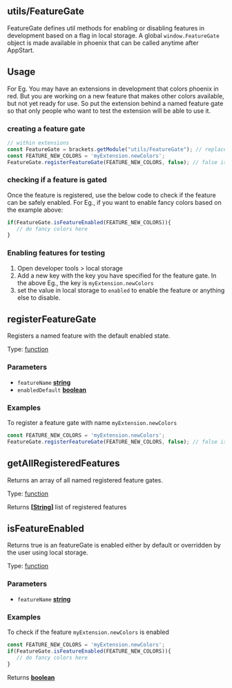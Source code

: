 <!-- Generated by documentation.js. Update this documentation by updating the source code. -->

## utils/FeatureGate

FeatureGate defines util methods for enabling or disabling features in development based on a flag in local storage.
A global `window.FeatureGate` object is made available in phoenix that can be called anytime after AppStart.

## Usage

For Eg. You may have an extensions in development that colors phoenix in red. But you are working on a new feature
that makes other colors available, but not yet ready for use. So put the extension behind a named feature gate
so that only people who want to test the extension will be able to use it.

### creating a feature gate

```js
// within extensions
const FeatureGate = brackets.getModule("utils/FeatureGate"); // replace with `require` for core modules.
const FEATURE_NEW_COLORS = 'myExtension.newColors';
FeatureGate.registerFeatureGate(FEATURE_NEW_COLORS, false); // false is the default value
```

### checking if a feature is gated

Once the feature is registered, use the below code to check if the feature can be safely enabled. For Eg., if
you want to enable fancy colors based on the example above:

```js
if(FeatureGate.isFeatureEnabled(FEATURE_NEW_COLORS)){
   // do fancy colors here
}
```

### Enabling features for testing

1.  Open developer tools > local storage
2.  Add a new key with the key you have specified for the feature gate.
    In the above Eg., the key is `myExtension.newColors`
3.  set the value in local storage to `enabled` to enable the feature or anything else to disable.

## registerFeatureGate

Registers a named feature with the default enabled state.

Type: [function][1]

### Parameters

*   `featureName` **[string][2]** 
*   `enabledDefault` **[boolean][3]** 

### Examples

To register a feature gate with name `myExtension.newColors`

```javascript
const FEATURE_NEW_COLORS = 'myExtension.newColors';
FeatureGate.registerFeatureGate(FEATURE_NEW_COLORS, false); // false is the default value here
```

## getAllRegisteredFeatures

Returns an array of all named registered feature gates.

Type: [function][1]

Returns **\[[String][2]]** list of registered features

## isFeatureEnabled

Returns true is an featureGate is enabled either by default or overridden by the user using local storage.

Type: [function][1]

### Parameters

*   `featureName` **[string][2]** 

### Examples

To check if the feature `myExtension.newColors` is enabled

```javascript
const FEATURE_NEW_COLORS = 'myExtension.newColors';
if(FeatureGate.isFeatureEnabled(FEATURE_NEW_COLORS)){
   // do fancy colors here
}
```

Returns **[boolean][3]** 

[1]: https://developer.mozilla.org/docs/Web/JavaScript/Reference/Statements/function

[2]: https://developer.mozilla.org/docs/Web/JavaScript/Reference/Global_Objects/String

[3]: https://developer.mozilla.org/docs/Web/JavaScript/Reference/Global_Objects/Boolean
